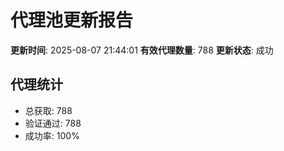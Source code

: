 # 代理池更新报告

**更新时间**: 2025-08-07 21:44:01
**有效代理数量**: 788
**更新状态**:  成功

## 代理统计
- 总获取: 788
- 验证通过: 788
- 成功率: 100%
